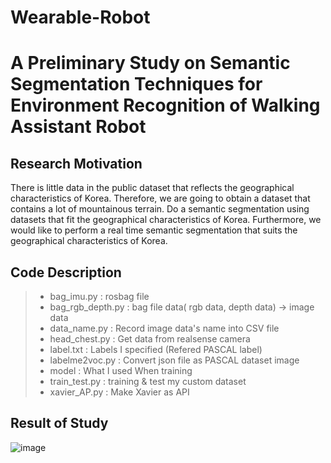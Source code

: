 # Wearable-Robot

# A Preliminary Study on Semantic Segmentation Techniques for Environment Recognition of Walking Assistant Robot 

## Research Motivation
There is little data in the public dataset that reflects the geographical characteristics of Korea. Therefore, we are going to obtain a dataset that contains a lot of mountainous terrain. Do a semantic segmentation using datasets that fit the geographical characteristics of Korea.
Furthermore, we would like to perform a real time semantic segmentation that suits the geographical characteristics of Korea.


## Code Description
> * bag_imu.py : rosbag file 
> * bag_rgb_depth.py : bag file data( rgb data, depth data) -> image data 
> * data_name.py : Record image data's name into CSV file
> * head_chest.py : Get data from realsense camera
> * label.txt : Labels I specified (Refered PASCAL label)
> * labelme2voc.py : Convert json file as PASCAL dataset image
> * model : What I used When training
> * train_test.py  : training & test my custom dataset
> * xavier_AP.py : Make Xavier as API


## Result of Study 
![image](https://user-images.githubusercontent.com/83954540/141611218-0ce5595c-36cd-4fa0-a088-8b1939bf1598.png)

